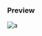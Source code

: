 ### Preview
![a](https://github.com/Eazvy/UILibs/blob/main/Librarys/Over/Screenshot%202022-12-04%20130905.png?raw=true)

